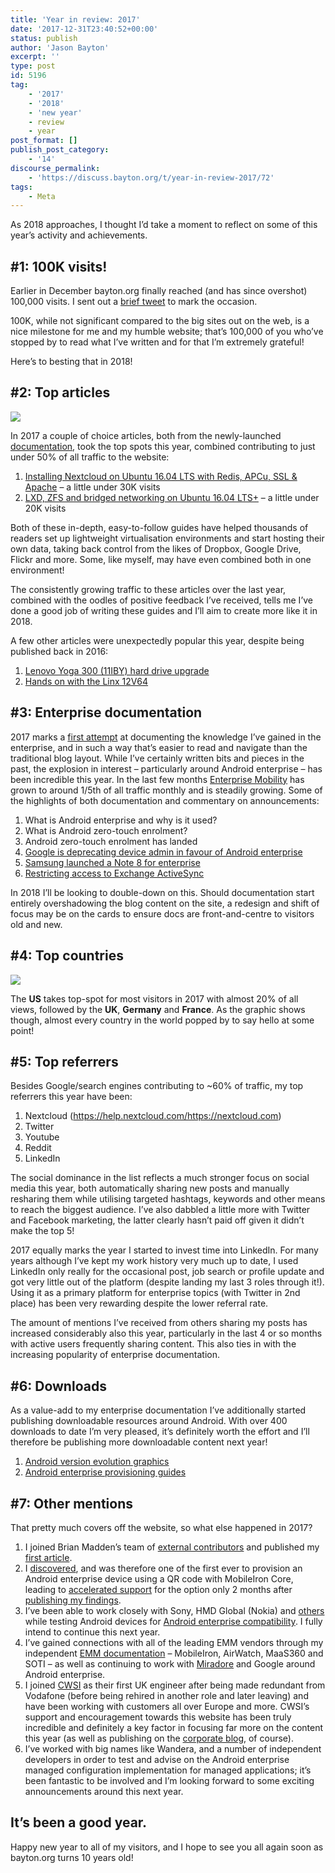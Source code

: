```yaml
---
title: 'Year in review: 2017'
date: '2017-12-31T23:40:52+00:00'
status: publish
author: 'Jason Bayton'
excerpt: ''
type: post
id: 5196
tag:
    - '2017'
    - '2018'
    - 'new year'
    - review
    - year
post_format: []
publish_post_category:
    - '14'
discourse_permalink:
    - 'https://discuss.bayton.org/t/year-in-review-2017/72'
tags:
    - Meta
---
```

As 2018 approaches, I thought I’d take a moment to reflect on some of this year’s activity and achievements.

\#1: 100K visits!
-----------------

Earlier in December bayton.org finally reached (and has since overshot) 100,000 visits. I sent out a [brief tweet](https://twitter.com/JasonBayton/status/943565578358480896) to mark the occasion.

100K, while not significant compared to the big sites out on the web, is a nice milestone for me and my humble website; that’s 100,000 of you who’ve stopped by to read what I’ve written and for that I’m extremely grateful!

Here’s to besting that in 2018!

\#2: Top articles
-----------------

![](https://cdn.bayton.org/uploads/2017/05/NC-docs_Banner.png)

In 2017 a couple of choice articles, both from the newly-launched [documentation](/docs), took the top spots this year, combined contributing to just under 50% of all traffic to the website:

1. [Installing Nextcloud on Ubuntu 16.04 LTS with Redis, APCu, SSL &amp; Apache](/docs/nextcloud/installing-nextcloud-on-ubuntu-16-04-lts-with-redis-apcu-ssl-apache/) – a little under 30K visits
2. [LXD, ZFS and bridged networking on Ubuntu 16.04 LTS+](/docs/linux/lxd/lxd-zfs-and-bridged-networking-on-ubuntu-16-04-lts/) – a little under 20K visits

Both of these in-depth, easy-to-follow guides have helped thousands of readers set up lightweight virtualisation environments and start hosting their own data, taking back control from the likes of Dropbox, Google Drive, Flickr and more. Some, like myself, may have even combined both in one environment!

The consistently growing traffic to these articles over the last year, combined with the oodles of positive feedback I’ve received, tells me I’ve done a good job of writing these guides and I’ll aim to create more like it in 2018.

A few other articles were unexpectedly popular this year, despite being published back in 2016:

1. [Lenovo Yoga 300 (11IBY) hard drive upgrade](/2016/02/lenovo-yoga-300-11iby-hard-drive-upgrade/)
2. [Hands on with the Linx 12V64](/2016/12/hands-on-with-the-linx-12v64/)

\#3: Enterprise documentation
-----------------------------

2017 marks a [first attempt](/2017/05/introducing-documentation-on-bayton-org/) at documenting the knowledge I’ve gained in the enterprise, and in such a way that’s easier to read and navigate than the traditional blog layout. While I’ve certainly written bits and pieces in the past, the explosion in interest – particularly around Android enterprise – has been incredible this year. In the last few months [Enterprise Mobility](/docs/enterprise-mobility/) has grown to around 1/5th of all traffic monthly and is steadily growing. Some of the highlights of both documentation and commentary on announcements:

1. What is Android enterprise and why is it used?
2. What is Android zero-touch enrolment?
3. Android zero-touch enrolment has landed
4. [Google is deprecating device admin in favour of Android enterprise](/2017/12/google-is-deprecating-device-admin-in-favour-of-android-enterprise/)
5. [Samsung launched a Note 8 for enterprise](/2017/11/samsung-launched-a-note-8-for-enterprise/)
6. [Restricting access to Exchange ActiveSync](/docs/enterprise-mobility/infrastructure/restricting-access-to-exchange-activesync/)

In 2018 I’ll be looking to double-down on this. Should documentation start entirely overshadowing the blog content on the site, a redesign and shift of focus may be on the cards to ensure docs are front-and-centre to visitors old and new.

\#4: Top countries
------------------

![](https://cdn.bayton.org/uploads/2017/12/Screen-Shot-2018-01-01-at-00.41.58.png)

The **US** takes top-spot for most visitors in 2017 with almost 20% of all views, followed by the **UK**, **Germany** and **France**. As the graphic shows though, almost every country in the world popped by to say hello at some point!

\#5: Top referrers
------------------

Besides Google/search engines contributing to ~60% of traffic, my top referrers this year have been:

1. Nextcloud (https://help.nextcloud.com/https://nextcloud.com)
2. Twitter
3. Youtube
4. Reddit
5. LinkedIn

The social dominance in the list reflects a much stronger focus on social media this year, both automatically sharing new posts and manually resharing them while utilising targeted hashtags, keywords and other means to reach the biggest audience. I’ve also dabbled a little more with Twitter and Facebook marketing, the latter clearly hasn’t paid off given it didn’t make the top 5!

2017 equally marks the year I started to invest time into LinkedIn. For many years although I’ve kept my work history very much up to date, I used LinkedIn only really for the occasional post, job search or profile update and got very little out of the platform (despite landing my last 3 roles through it!). Using it as a primary platform for enterprise topics (with Twitter in 2nd place) has been very rewarding despite the lower referral rate.

The amount of mentions I’ve received from others sharing my posts has increased considerably also this year, particularly in the last 4 or so months with active users frequently sharing content. This also ties in with the increasing popularity of enterprise documentation.

\#6: Downloads
--------------

As a value-add to my enterprise documentation I’ve additionally started publishing downloadable resources around Android. With over 400 downloads to date I’m very pleased, it’s definitely worth the effort and I’ll therefore be publishing more downloadable content next year!

1. [Android version evolution graphics](/android/android-version-evolution-graphics/)
2. [Android enterprise provisioning guides](/android/android-enterprise-provisioning-guides/)

\#7: Other mentions
-------------------

That pretty much covers off the website, so what else happened in 2017?

1. I joined Brian Madden’s team of [external contributors](https://www.techtarget.com/contributor/Jason-Bayton) and published my [first article](/android/what-is-android-zero-touch-enrolment/).
2. I [discovered](/2017/08/mobileiron-supports-qr-provisioning-for-android-enterprise-work-managed-devices-this-is-how-i-found-it/), and was therefore one of the first ever to provision an Android enterprise device using a QR code with MobileIron Core, leading to [accelerated support](/2017/10/mobileiron-officially-supports-android-enterprise-qr-code-provisioning/) for the option only 2 months after [publishing my findings](/docs/enterprise-mobility/mobileiron/manual-android-enterprise-work-managed-qr-code-generation-for-mobileiron/).
3. I’ve been able to work closely with Sony, HMD Global (Nokia) and [others](/android/android-enterprise-device-support/validation-process-and-information/) while testing Android devices for [Android enterprise compatibility](/android/android-enterprise-device-support/). I fully intend to continue this next year.
4. I’ve gained connections with all of the leading EMM vendors through my independent [EMM documentation](/docs/enterprise-mobility/) – MobileIron, AirWatch, MaaS360 and SOTI – as well as continuing to work with [Miradore](https://j.son.bz/2DvXd9Z?lipi=urn%3Ali%3Apage%3Ad_flagship3_detail_base%3Bcvt2Tyf5SOuDC%2FiAnFD6mA%3D%3D) and Google around Android enterprise.
5. I joined [CWSI](https://cwsi.ie/) as their first UK engineer after being made redundant from Vodafone (before being rehired in another role and later leaving) and have been working with customers all over Europe and more. CWSI’s support and encouragement towards this website has been truly incredible and definitely a key factor in focusing far more on the content this year (as well as publishing on the [corporate blog](https://cwsi.ie/author/jason/), of course).
6. I’ve worked with big names like Wandera, and a number of independent developers in order to test and advise on the Android enterprise managed configuration implementation for managed applications; it’s been fantastic to be involved and I’m looking forward to some exciting announcements around this next year.

It’s been a good year.
----------------------

Happy new year to all of my visitors, and I hope to see you all again soon as bayton.org turns 10 years old!